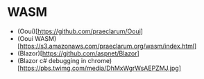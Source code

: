 
# WASM

* (Ooui)[https://github.com/praeclarum/Ooui]
* (Ooui WASM)[https://s3.amazonaws.com/praeclarum.org/wasm/index.html]
* (Blazor)[https://github.com/aspnet/Blazor]
* (Blazor c# debugging in chrome)[https://pbs.twimg.com/media/DhMxWgrWsAEPZMJ.jpg]
